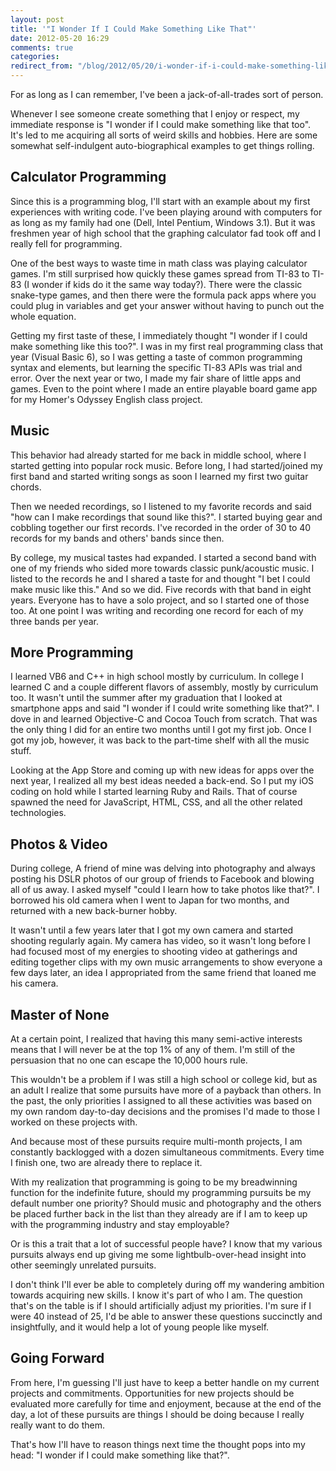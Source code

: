 ```yaml
---
layout: post
title: '"I Wonder If I Could Make Something Like That"'
date: 2012-05-20 16:29
comments: true
categories: 
redirect_from: "/blog/2012/05/20/i-wonder-if-i-could-make-something-like-that/"
---
```


For as long as I can remember, I've been a jack-of-all-trades sort of person.

Whenever I see someone create something that I enjoy or respect, my immediate response is "I wonder if I could make something like that too". It's led to me acquiring all sorts of weird skills and hobbies. Here are some somewhat self-indulgent auto-biographical examples to get things rolling.

## Calculator Programming

Since this is a programming blog, I'll start with an example about my first experiences with writing code. I've been playing around with computers for as long as my family had one (Dell, Intel Pentium, Windows 3.1). But it was freshmen year of high school that the graphing calculator fad took off and I really fell for programming.

One of the best ways to waste time in math class was playing calculator games. I'm still surprised how quickly these games spread from TI-83 to TI-83 (I wonder if kids do it the same way today?). There were the classic snake-type games, and then there were the formula pack apps where you could plug in variables and get your answer without having to punch out the whole equation.

Getting my first taste of these, I immediately thought "I wonder if I could make something like this too?". I was in my first real programming class that year (Visual Basic 6), so I was getting a taste of common programming syntax and elements, but learning the specific TI-83 APIs was trial and error. Over the next year or two, I made my fair share of little apps and games. Even to the point where I made an entire playable board game app for my Homer's Odyssey English class project.

## Music

This behavior had already started for me back in middle school, where I started getting into popular rock music. Before long, I had started/joined my first band and started writing songs as soon I learned my first two guitar chords.

Then we needed recordings, so I listened to my favorite records and said "how can I make recordings that sound like this?". I started buying gear and cobbling together our first records. I've recorded in the order of 30 to 40 records for my bands and others' bands since then.

By college, my musical tastes had expanded. I started a second band with one of my friends who sided more towards classic punk/acoustic music. I listed to the records he and I shared a taste for and thought "I bet I could make music like this." And so we did. Five records with that band in eight years. Everyone has to have a solo project, and so I started one of those too. At one point I was writing and recording one record for each of my three bands per year.

## More Programming

I learned VB6 and C++ in high school mostly by curriculum. In college I learned C and a couple different flavors of assembly, mostly by curriculum too. It wasn't until the summer after my graduation that I looked at smartphone apps and said "I wonder if I could write something like that?". I dove in and learned Objective-C and Cocoa Touch from scratch. That was the only thing I did for an entire two months until I got my first job. Once I got my job, however, it was back to the part-time shelf with all the music stuff.

Looking at the App Store and coming up with new ideas for apps over the next year, I realized all my best ideas needed a back-end. So I put my iOS coding on hold while I started learning Ruby and Rails. That of course spawned the need for JavaScript, HTML, CSS, and all the other related technologies.

## Photos & Video

During college, A friend of mine was delving into photography and always posting his DSLR photos of our group of friends to Facebook and blowing all of us away. I asked myself "could I learn how to take photos like that?". I borrowed his old camera when I went to Japan for two months, and returned with a new back-burner hobby.

It wasn't until a few years later that I got my own camera and started shooting regularly again. My camera has video, so it wasn't long before I had focused most of my energies to shooting video at gatherings and editing together clips with my own music arrangements to show everyone a few days later, an idea I appropriated from the same friend that loaned me his camera.

## Master of None

At a certain point, I realized that having this many semi-active interests means that I will never be at the top 1% of any of them. I'm still of the persuasion that no one can escape the 10,000 hours rule.

This wouldn't be a problem if I was still a high school or college kid, but as an adult I realize that some pursuits have more of a payback than others. In the past, the only priorities I assigned to all these activities was based on my own random day-to-day decisions and the promises I'd made to those I worked on these projects with.

And because most of these pursuits require multi-month projects, I am constantly backlogged with a dozen simultaneous commitments. Every time I finish one, two are already there to replace it.

With my realization that programming is going to be my breadwinning function for the indefinite future, should my programming pursuits be my default number one priority? Should music and photography and the others be placed further back in the list than they already are if I am to keep up with the programming industry and stay employable?

Or is this a trait that a lot of successful people have? I know that my various pursuits always end up giving me some lightbulb-over-head insight into other seemingly unrelated pursuits.

I don't think I'll ever be able to completely during off my wandering ambition towards acquiring new skills. I know it's part of who I am. The question that's on the table is if I should artificially adjust my priorities. I'm sure if I were 40 instead of 25, I'd be able to answer these questions succinctly and insightfully, and it would help a lot of young people like myself.

## Going Forward

From here, I'm guessing I'll just have to keep a better handle on my current projects and commitments. Opportunities for new projects should be evaluated more carefully for time and enjoyment, because at the end of the day, a lot of these pursuits are things I should be doing because I really really want to do them.

That's how I'll have to reason things next time the thought pops into my head: "I wonder if I could make something like that?".